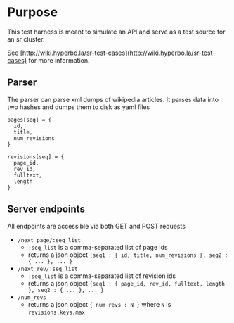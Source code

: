 Purpose
=======
This test harness is meant to simulate an API and serve as a test
source for an sr cluster.

See [http://wiki.hyperbo.la/sr-test-cases](http://wiki.hyperbo.la/sr-test-cases)
for more information.

## Parser
The parser can parse xml dumps of wikipedia articles. It parses data into two hashes
and dumps them to disk as yaml files

```
pages[seq] = {
  id,
  title,
  num_revisions
}

revisions[seq] = {
  page_id,
  rev_id,
  fulltext,
  length
}
```

## Server endpoints

All endpoints are accessible via both GET and POST requests

* `/next_page/:seq_list`
  * `:seq_list` is a comma-separated list of page ids
  * returns a json object `{seq1 : { id, title, num_revisions }, seq2 : { ... }, ... }`
* `/next_rev/:seq_list`
  * `:seq_list` is a comma-separated list of revision ids
  * returns a json object `{seq1 : { page_id, rev_id, fulltext, length }, seq2 : { ... }, ... }`
* `/num_revs`
  * returns a json object `{ num_revs : N }` where `N` is `revisions.keys.max`

